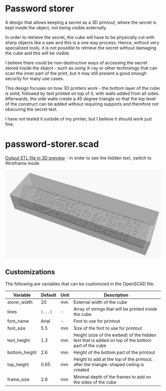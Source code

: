 # Password storer

A design that allows keeping a secret as a 3D printout, where the secret is kept inside the object, not being visible externally.

In order to retrieve the secret, the cube will have to be physically cut with sharp objects like a saw and this is a one way process. Hence, without very specialized tools, it is not possible to retrieve the secret without damaging the cube and this will be visible.

I believe there could be non-destructive ways of accessing the secret stored inside the object - such as using X-ray or other technology that can scan the inner part of the print, but it may still present a good enough security for many use cases.

This design focuses on how 3D printers work - the bottom layer of the cube is solid, followed by text printed on top of it, with walls added from all sides. Afterwards, the side walls create a 45 degree triangle so that the top level of the construct can be added without requiring supports and therefore not obscuring the secret text.

I have not tested it outside of my printer, but I believe it should work just fine.

# password-storer.scad

[Output STL file in 3D preview](./password-storer.stl) - in order to see the hidden text, switch to Wireframe mode

![Preview](./password-storer.png)

## Customizations

The following are variables that can be customized in the OpenSCAD file:

| Variable             | Default | Unit | Description                                                                                                       |
|----------------------|---------|------|-------------------------------------------------------------------------------------------------------------------|
| storer_width         | 20      | mm   | External width of the cube                                                                                        |
| lines                | `[...]` | -    | Array of strings that will be printed inside the cube                                                             |
| font_name            | Arial   | -    | Font to use for printout                                                                                          |
| font_size            | 5.5     | mm   | Size of the font to use for printout                                                                              |
| text_height          | 1.3     | mm   | Height (size of the embed) of the hidden text that is added on top of the bottom part of the cube                 |
| bottom_height        | 2.6     | mm   | Height of the bottom part of the printout                                                                         |
| top_height           | 0.65    | mm   | Height to add at the top of the printout, after the triangle-shaped ceiling is created                            |
| frame_size           | 2.6     | mm   | Minimal depth of the frames to add on the sides of the cube                                                       |
